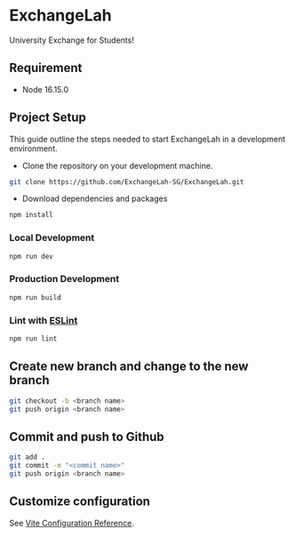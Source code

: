 # ExchangeLah

University Exchange for Students!

## Requirement

- Node 16.15.0

## Project Setup

This guide outline the steps needed to start ExchangeLah in a development environment.

- Clone the repository on your development machine.

```sh
git clone https://github.com/ExchangeLah-SG/ExchangeLah.git
```

- Download dependencies and packages

```sh
npm install
```

### Local Development

```sh
npm run dev
```

### Production Development

```sh
npm run build
```

### Lint with [ESLint](https://eslint.org/)

```sh
npm run lint
```

## Create new branch and change to the new branch

```sh
git checkout -b <branch name>
git push origin <branch name>
```

## Commit and push to Github

```sh
git add .
git commit -m "<commit name>"
git push origin <branch name>
```

## Customize configuration

See [Vite Configuration Reference](https://vitejs.dev/config/).
